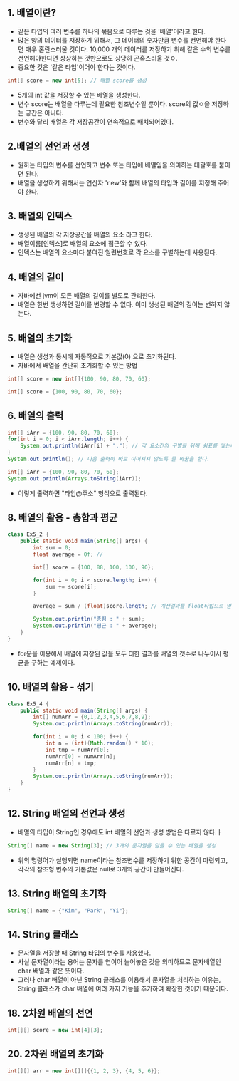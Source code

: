 ## 1. 배열이란?

- 같은 타입의 여러 변수를 하나의 묶음으로 다루는 것을 '배열'이라고 한다.
- 많은 양의 데이터를 저장하기 위해서, 그 데이터의 숫자만큼 변수를 선언해야 한다면 매우 혼란스러울 것이다. 10,000 개의 데이터를 저장하기 위해 같은 수의 변수를 선언해야한다면 상상하는 것만으로도 상당히 곤혹스러울 것ㅇ.
- 중요한 것은 '같은 타입'이어야 한다는 것이다.

```java
int[] score = new int[5]; // 배열 score를 생성
```

- 5개의 int 값을 저장할 수 있는 배열을 생성한다.
- 변수 score는 배열을 다루는데 필요한 참조변수일 뿐이다. score의 값ㅇ을 저장하는 공간은 아니다.
- 변수와 달리 배열은 각 저장공간이 연속적으로 배치되어있다.

## 2.배열의 선언과 생성

- 원하는 타입의 변수를 선언하고 변수 또는 타입에 배열임을 의미하는 대괄호를 붙이면 된다.
- 배열을 생성하기 위해서는 연산자 'new'와 함께 배열의 타입과 길이를 지정해 주어야 한다.

## 3. 배열의 인덱스

- 생성된 배열의 각 저장공간을 배열의 요소 라고 한다.
- 배열이름[인덱스]로 배열의 요소에 접근할 수 있다.
- 인덱스는 배열의 요소마다 붙여진 일련번호로 각 요소를 구별하는데 사용된다.

## 4. 배열의 길이

- 자바에선 jvm이 모든 배열의 길이를 별도로 관리한다.
- 배열은 한번 생성하면 길이를 변경할 수 없다. 이미 생성된 배열의 길이는 변하지 않는다.

## 5. 배열의 초기화

- 배열은 생성과 동시에 자동적으로 기본값(0) 으로 초기화된다.
- 자바에서 배열을 간단히 초기화할 수 있는 방법

```java
int[] score = new int[]{100, 90, 80, 70, 60};

int[] score = {100, 90, 80, 70, 60};
```

## 6. 배열의 출력

```java
int[] iArr = {100, 90, 80, 70, 60};
for(int i = 0; i < iArr.length; i++) {
    System.out.println(iArr[i] + ","); // 각 요소간의 구별을 위해 쉼표를 넣는다.
}
System.out.println(); // 다음 출력이 바로 이어지지 않도록 줄 바꿈을 한다.
```

```java
int[] iArr = {100, 90, 80, 70, 60};
System.out.println(Arrays.toString(iArr));
```

- 이렇게 출력하면 "타입@주소" 형식으로 출력된다.

## 8. 배열의 활용 - 총합과 평균

```java
class Ex5_2 {
    public static void main(String[] args) {
        int sum = 0;
        float average = 0f; //

        int[] score = {100, 88, 100, 100, 90};

        for(int i = 0; i < score.length; i++) {
            sum += score[i];
        }

        average = sum / (float)score.length; // 계산결과를 float타입으로 얻기 위해 형변환

        System.out.println("총점 : " + sum);
        System.out.println("평균 : " + average);
    }
}
```

- for문을 이용해서 배열에 저장된 값을 모두 더한 결과를 배열의 갯수로 나누어서 평균을 구하는 예제이다.

## 10. 배열의 활용 - 섞기

```java
class Ex5_4 {
    public static void main(String[] args) {
        int[] numArr = {0,1,2,3,4,5,6,7,8,9};
        System.out.println(Arrays.toString(numArr));

        for(int i = 0; i < 100; i++) {
            int n = (int)(Math.random() * 10);
            int tmp = numArr[0];
            numArr[0] = numArr[n];
            numArr[n] = tmp;
        }
        System.out.println(Arrays.toString(numArr));
    }
}
```

## 12. String 배열의 선언과 생성

- 배열의 타입이 String인 경우에도 int 배열의 선언과 생성 방법은 다르지 않다.ㅏ

```java
String[] name = new String[3]; // 3개의 문자열을 담을 수 있는 배열을 생성
```

- 위의 명령어가 실행되면 name이라는 참조변수를 저장하기 위한 공간이 마련되고, 각각의 참조형 변수의 기본값은 null로 3개의 공간이 만들어진다.

## 13. String 배열의 초기화

```java
String[] name = {"Kim", "Park", "Yi"};
```

## 14. String 클래스

- 문자열을 저장할 때 String 타입의 변수를 사용했다.
- 사실 문자열이라는 용어는 문자를 연이어 늘어놓은 것을 의미하므로 문자배열인 char 배열과 같은 뜻이다.
- 그러나 char 배열이 아닌 String 클래스를 이용해서 문자열을 처리하는 이유는, String 클래스가 char 배열에 여러 가지 기능을 추가하여 확장한 것이기 때문이다.

## 18. 2차원 배열의 선언

```java
int[][] score = new int[4][3];
```

## 20. 2차원 배열의 초기화

```java
int[][] arr = new int[][]{{1, 2, 3}, {4, 5, 6}};
```
